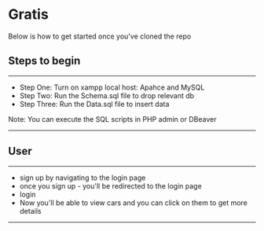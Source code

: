 # Gratis
Below is how to get started once you've cloned the repo

## Steps to begin
---
- Step One: Turn on xampp local host: Apahce and MySQL
- Step Two: Run the Schema.sql file to drop relevant db
- Step Three: Run the Data.sql file to insert data

Note: You can execute the SQL scripts in PHP admin or DBeaver 

---

## User

---
  - sign up by navigating to the login page
  - once you sign up - you'll be redirected to the login page
  - login
  - Now you'll be able to view cars and you can click on them to get more details
---
